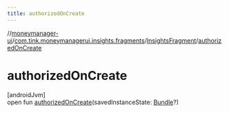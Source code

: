 ```yaml
---
title: authorizedOnCreate
---
```

//[moneymanager-ui](../../../index.html)/[com.tink.moneymanagerui.insights.fragments](../index.html)/[InsightsFragment](index.html)/[authorizedOnCreate](authorized-on-create.html)



# authorizedOnCreate



[androidJvm]\
open fun [authorizedOnCreate](authorized-on-create.html)(savedInstanceState: [Bundle](https://developer.android.com/reference/kotlin/android/os/Bundle.html)?)




